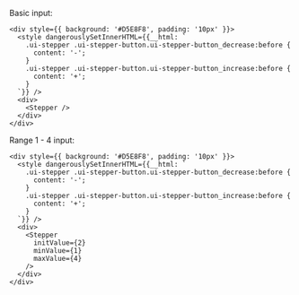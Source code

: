 Basic input:

    <div style={{ background: '#D5E8F8', padding: '10px' }}>
      <style dangerouslySetInnerHTML={{__html: `
        .ui-stepper .ui-stepper-button.ui-stepper-button_decrease:before {
          content: '-';
        }
        .ui-stepper .ui-stepper-button.ui-stepper-button_increase:before {
          content: '+';
        }
      `}} />
      <div>
        <Stepper />
      </div>
    </div>

Range 1 - 4 input:

    <div style={{ background: '#D5E8F8', padding: '10px' }}>
      <style dangerouslySetInnerHTML={{__html: `
        .ui-stepper .ui-stepper-button.ui-stepper-button_decrease:before {
          content: '-';
        }
        .ui-stepper .ui-stepper-button.ui-stepper-button_increase:before {
          content: '+';
        }
      `}} />
      <div>
        <Stepper
          initValue={2}
          minValue={1}
          maxValue={4}
        />
      </div>
    </div>